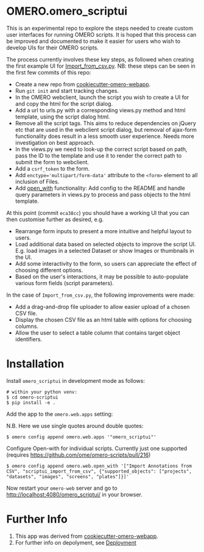 OMERO.omero_scriptui
=======================

This is an experimental repo to explore the steps needed to create custom user interfaces
for running OMERO scripts. It is hoped that this process can be improved and documented
to make it easier for users who wish to develop UIs for their OMERO scripts.

The process currently involves these key steps, as followed when creating
the first example UI for [Import_from_csv.py](https://github.com/ome/omero-scripts/blob/8dc923b3206cbc1334dbcb7eead6e60f222982c3/omero/annotation_scripts/Import_from_csv.py). NB: these steps can be seen in the first few commits of this repo:

 - Create a new repo from [cookiecutter-omero-webapp](https://github.com/ome/cookiecutter-omero-webapp).
 - Run `git init` and start tracking changes.
 - In the OMERO webclient, launch the script you wish to create a UI for and copy the html for the script dialog.
 - Add a url to urls.py with a corresponding views.py method and html template, using the script dialog html.
 - Remove all the script tags. This aims to reduce dependencies on jQuery etc that are used in the webclient script dialog, but removal of ajax-form functionality does result in a less smooth user experience. Needs more investigation on best approach.
 - In the views.py we need to look-up the correct script based on path, pass the ID to the template and use it to render the correct path to submit the form to webclient.
 - Add a `csrf_token` to the form.
 - Add `enctype='multipart/form-data'` attribute to the `<form>` element to all inclusion of Files.
 - Add [open_with](https://omero.readthedocs.io/en/stable/developers/Web/LinkingFromWebclient.html#open-with) functionality: Add config to the README and handle query parameters in views.py to process and pass objects to the html template.
 
 At this point (commit `eca38cc`) you should have a working UI that you can then customise further as desired, e.g.

 - Rearrange form inputs to present a more intuitive and helpful layout to users.
 - Load additional data based on selected objects to improve the script UI. E.g. load images in a selected Dataset or show Images or thumbnails in the UI.
 - Add some interactivity to the form, so users can appreciate the effect of choosing different options.
 - Based on the user's interactions, it may be possible to auto-populate various form fields (script parameters).

In the case of `Import_from_csv.py`, the following improvements were made:
 - Add a drag-and-drop file uploader to allow easier upload of a chosen CSV file.
 - Display the chosen CSV file as an html table with options for choosing columns.
 - Allow the user to select a table column that contains target object identifiers.

Installation
============

Install `omero_scriptui` in development mode as follows:

    # within your python venv:
    $ cd omero-scriptui
    $ pip install -e .

Add the app to the `omero.web.apps` setting:

N.B. Here we use single quotes around double quotes:

    $ omero config append omero.web.apps '"omero_scriptui"'

Configure Open-with for individual scripts. Currently just one supported (requires https://github.com/ome/omero-scripts/pull/216)

    $ omero config append omero.web.open_with '["Import Annotations from CSV", "scriptui_import_from_csv", {"supported_objects": ["projects", "datasets", "images", "screens", "plates"]}]'


Now restart your `omero-web` server and go to
<http://localhost:4080/omero_scriptui/> in your browser.


Further Info
============

1.  This app was derived from [cookiecutter-omero-webapp](https://github.com/ome/cookiecutter-omero-webapp).
2.  For further info on depolyment, see [Deployment](https://docs.openmicroscopy.org/latest/omero/developers/Web/Deployment.html)
